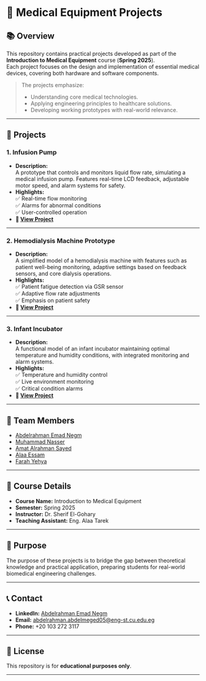 # 🏥 Medical Equipment Projects

## 📚 Overview
This repository contains practical projects developed as part of the **Introduction to Medical Equipment** course (**Spring 2025**).  
Each project focuses on the design and implementation of essential medical devices, covering both hardware and software components.

> The projects emphasize:
> - Understanding core medical technologies.
> - Applying engineering principles to healthcare solutions.
> - Developing working prototypes with real-world relevance.

---

## 📂 Projects

### 1. Infusion Pump
- **Description:**  
  A prototype that controls and monitors liquid flow rate, simulating a medical infusion pump. Features real-time LCD feedback, adjustable motor speed, and alarm systems for safety.
- **Highlights:**  
  ✅ Real-time flow monitoring  
  ✅ Alarms for abnormal conditions  
  ✅ User-controlled operation
- **🔗 [View Project](https://github.com/Abdelrahman-emad-negm/MedicalEquipmentTasks/tree/main/Infusion-pump)**

---

### 2. Hemodialysis Machine Prototype
- **Description:**  
  A simplified model of a hemodialysis machine with features such as patient well-being monitoring, adaptive settings based on feedback sensors, and core dialysis operations.
- **Highlights:**  
  ✅ Patient fatigue detection via GSR sensor  
  ✅ Adaptive flow rate adjustments  
  ✅ Emphasis on patient safety
- **🔗 [View Project](https://github.com/Abdelrahman-emad-negm/MedicalEquipmentTasks/tree/main/SmartHemodialysis)**

---

### 3. Infant Incubator
- **Description:**  
  A functional model of an infant incubator maintaining optimal temperature and humidity conditions, with integrated monitoring and alarm systems.
- **Highlights:**  
  ✅ Temperature and humidity control  
  ✅ Live environment monitoring  
  ✅ Critical condition alarms
- **🔗 [View Project](https://github.com/Abdelrahman-emad-negm/MedicalEquipmentTasks/tree/main/Infant-Incubator)**

---

## 👥 Team Members
- [Abdelrahman Emad Negm](https://www.linkedin.com/in/abdelrahman-emad-negm-30baab314)
- [Muhammad Nasser](https://www.linkedin.com/in/muhammad-nasser-71a70932a)
- [Amat Alrahman Sayed](https://www.linkedin.com/in/amat-alrahman-sayed-871712349)
- [Alaa Essam](https://www.linkedin.com/in/alaa-essam-76a692292)
- [Farah Yehya](https://www.linkedin.com/in/farah-yehya-bba680326)

---

## 🏫 Course Details
- **Course Name:** Introduction to Medical Equipment
- **Semester:** Spring 2025
- **Instructor:** Dr. Sherif El-Gohary
- **Teaching Assistant:** Eng. Alaa Tarek

---

## 🎯 Purpose
The purpose of these projects is to bridge the gap between theoretical knowledge and practical application, preparing students for real-world biomedical engineering challenges.

---

## 📞 Contact
- **LinkedIn:** [Abdelrahman Emad Negm](https://www.linkedin.com/in/abdelrahman-emad-negm-30baab314)
- **Email:** abdelrahman.abdelmeged05@eng-st.cu.edu.eg
- **Phone:** +20 103 272 3117

---

## 📜 License
This repository is for **educational purposes only**.

---

